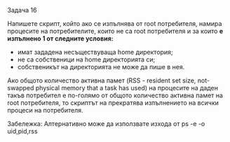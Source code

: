 Задача 16

Напишете скрипт, който ако се изпълнява от root потребителя, намира процесите на потребителите, 
които не са root потребителя и за които **е изпълнено 1 от следните условия:**

- имат зададена несъществуваща home директория;
- не са собственици на home директорията си;
- собственикът на директорията не може да пише в нея.

Ако общото количество активна памет (RSS - resident set size, not-swapped physical memory that a task has used)
на процесите на даден такъв потребител е по-голямо от общото количество активна памет на root потребителя, то
скриптът на прекратява изпълнението на всички процеси на потребителя.

Забележка: Алтернативно може да използвате изхода от ps -e -o uid,pid,rss
